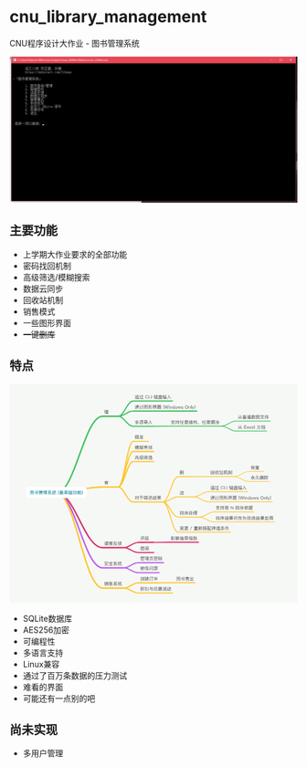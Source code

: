 # cnu_library_management
CNU程序设计大作业 - 图书管理系统

![](title.png)

## 主要功能
+ 上学期大作业要求的全部功能
+ 密码找回机制
+ 高级筛选/模糊搜索
+ 数据云同步
+ 回收站机制
+ 销售模式
+ 一些图形界面
+ ~~一键删库~~


## 特点
![](1.png)
+ SQLite数据库
+ AES256加密
+ 可编程性
+ 多语言支持
+ Linux兼容
+ 通过了百万条数据的压力测试
+ 难看的界面
+ 可能还有一点别的吧


## 尚未实现
+ 多用户管理
